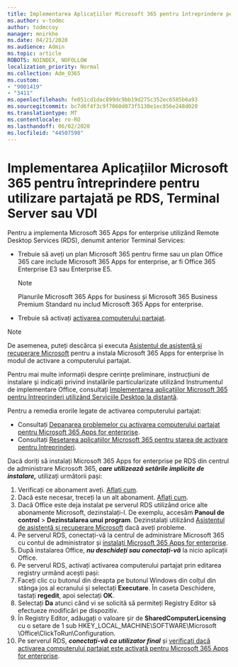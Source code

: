 ```yaml
---
title: Implementarea Aplicațiilor Microsoft 365 pentru întreprindere pentru utilizare partajată pe RDS, Terminal Server sau VDI
ms.author: v-todmc
author: todmccoy
manager: mnirkhe
ms.date: 04/21/2020
ms.audience: Admin
ms.topic: article
ROBOTS: NOINDEX, NOFOLLOW
localization_priority: Normal
ms.collection: Adm_O365
ms.custom:
- "9001419"
- "3411"
ms.openlocfilehash: fe051cd1dac899dc9bb19d275c352ec6585b6a93
ms.sourcegitcommit: bc7d6f4f3c9f7060d073f5130e1ec856e248d020
ms.translationtype: MT
ms.contentlocale: ro-RO
ms.lasthandoff: 06/02/2020
ms.locfileid: "44507598"
---
```

# <a name="deploying-microsoft-365-apps-for-enterprise-for-shared-use-on-rds-terminal-server-or-vdi"></a>Implementarea Aplicațiilor Microsoft 365 pentru întreprindere pentru utilizare partajată pe RDS, Terminal Server sau VDI

Pentru a implementa Microsoft 365 Apps for enterprise utilizând Remote Desktop Services (RDS), denumit anterior Terminal Services:
- Trebuie să aveți un plan Microsoft 365 pentru firme sau un plan Office 365 care include Microsoft 365 Apps for enterprise, ar fi Office 365 Enterprise E3 sau Enterprise E5.
   > [!NOTE] 
   > Planurile Microsoft 365 Apps for business și Microsoft 365 Business Premium Standard nu includ Microsoft 365 Apps for enterprise.
- Trebuie să activați [activarea computerului partajat](https://docs.microsoft.com/DeployOffice/overview-shared-computer-activation).

> [!NOTE]
> De asemenea, puteți descărca și executa [Asistentul de asistență și recuperare Microsoft](https://aka.ms/SaRA_OfficeSCA_M365Portal) pentru a instala Microsoft 365 Apps for enterprise în modul de activare a computerului partajat.

Pentru mai multe informații despre cerințe preliminare, instrucțiuni de instalare și indicații privind instalările particularizate utilizând Instrumentul de implementare Office, consultați [Implementarea aplicațiilor Microsoft 365 pentru întreprinderi utilizând Serviciile Desktop la distanță](https://docs.microsoft.com/DeployOffice/deploy-microsoft-365-apps-remote-desktop-services).

Pentru a remedia erorile legate de activarea computerului partajat:
- Consultați [Depanarea problemelor cu activarea computerului partajat pentru Microsoft 365 Apps for enterprise](https://docs.microsoft.com/DeployOffice/troubleshoot-shared-computer-activation).
- Consultați [Resetarea aplicațiilor Microsoft 365 pentru starea de activare pentru întreprinderi](https://go.microsoft.com/fwlink/?linkid=2109218).

Dacă doriți să instalați Microsoft 365 Apps for enterprise pe RDS din centrul de administrare Microsoft 365, ***care utilizează setările implicite de instalare,*** utilizați următorii pași:

1.    Verificați ce abonament aveți. [Aflați cum](https://docs.microsoft.com/microsoft-365/admin/admin-overview/what-subscription-do-i-have).
2.    Dacă este necesar, treceți la un alt abonament. [Aflați cum](https://docs.microsoft.com/microsoft-365/commerce/subscriptions/switch-to-a-different-plan).
3.    Dacă Office este deja instalat pe serverul RDS utilizând orice alte abonamente Microsoft, dezinstalați-l. De exemplu, accesăm **Panoul de control**  >  **Dezinstalarea unui program**. Dezinstalați utilizând [Asistentul de asistență și recuperare Microsoft](https://aka.ms/SARA-OfficeUninstall-Alchemy) dacă aveți probleme.
4.    Pe serverul RDS, conectați-vă la centrul de administrare Microsoft 365 cu contul de administrator și [instalați Microsoft 365 Apps for enterprise](https://portal.office.com/OLS/MySoftware.aspx).
5.    După instalarea Office, ***nu deschideți sau conectați-vă*** la nicio aplicații Office.
6.    Pe serverul RDS, activați activarea computerului partajat prin editarea registry urmând acești pași:
   1. Faceți clic cu butonul din dreapta pe butonul Windows din colțul din stânga jos al ecranului și selectați **Executare**. În caseta Deschidere, tastați **regedit**, apoi selectați **OK**.
   2. Selectați **Da** atunci când vi se solicită să permiteți Registry Editor să efectueze modificări pe dispozitiv.
   3. În Registry Editor, adăugați o valoare șir de **SharedComputerLicensing** cu o setare de 1 sub HKEY_LOCAL_MACHINE\SOFTWARE\Microsoft \Office\ClickToRun\Configuration.
   4. Pe serverul RDS, ***conectați-vă ca utilizator final*** și [verificați dacă activarea computerului partajat este activată pentru Microsoft 365 Apps for enterprise](https://docs.microsoft.com/DeployOffice/troubleshoot-shared-computer-activation#verify-that-activation-for-microsoft-365-apps-succeeded).

